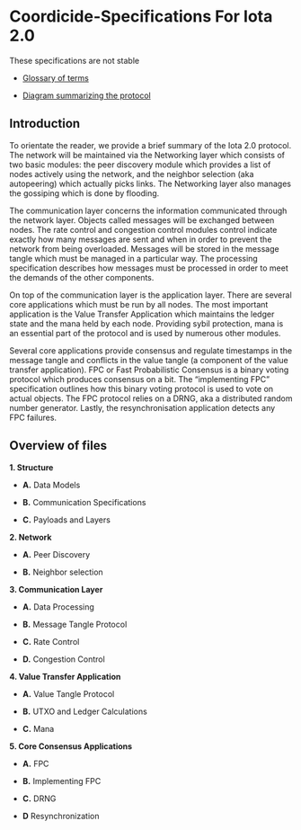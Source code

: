 # Coordicide-Specifications For Iota 2.0

These specifications are not stable


  
-   [Glossary of terms](https://docs.google.com/document/d/1Ak8NT9e9NFQIrXahYmlgj_FLH7mMT5NR4rlTwczfQSE/edit#heading=h.h27luwpmebto)
    
-   [Diagram summarizing the protocol](https://app.diagrams.net/#G1DS5lUas9URTYwspkBl5nlp80R2opE5fC)
    

## Introduction

To orientate the reader, we provide a brief summary of the Iota 2.0 protocol. The network will be maintained via the Networking layer which consists of two basic modules: the peer discovery module which provides a list of nodes actively using the network, and the neighbor selection (aka autopeering) which actually picks links. The Networking layer also manages the gossiping which is done by flooding.

  

The communication layer concerns the information communicated through the network layer. Objects called messages will be exchanged between nodes. The rate control and congestion control modules control indicate exactly how many messages are sent and when in order to prevent the network from being overloaded. Messages will be stored in the message tangle which must be managed in a particular way. The processing specification describes how messages must be processed in order to meet the demands of the other components.

  

On top of the communication layer is the application layer. There are several core applications which must be run by all nodes. The most important application is the Value Transfer Application which maintains the ledger state and the mana held by each node. Providing sybil protection, mana is an essential part of the protocol and is used by numerous other modules.

  

Several core applications provide consensus and regulate timestamps in the message tangle and conflicts in the value tangle (a component of the value transfer application). FPC or Fast Probabilistic Consensus is a binary voting protocol which produces consensus on a bit. The “implementing FPC” specification outlines how this binary voting protocol is used to vote on actual objects. The FPC protocol relies on a DRNG, aka a distributed random number generator. Lastly, the resynchronisation application detects any FPC failures.

## Overview of files

**1. Structure**

-   **A.**   Data Models
    
-   **B.** Communication Specifications
    
-   **C.** Payloads and Layers

**2. Network** 
-  **A.**  Peer Discovery


-  **B.** Neighbor selection
    
**3. Communication Layer** 

- **A.** Data Processing

- **B.**   Message Tangle Protocol

- **C.** Rate Control
-  **D.** Congestion Control
    

**4. Value Transfer Application**

-   **A.** Value Tangle Protocol
    
- **B.**  UTXO and Ledger Calculations
    
-   **C.** Mana
    
   **5. Core Consensus Applications**

-   **A.** FPC
   
- **B.**  Implementing FPC

-   **C.** DRNG

-   **D** Resynchronization
    

<!--stackedit_data:
eyJoaXN0b3J5IjpbLTU2NzA4ODM5MSwtMTUyNTE3OTgwNiwxNz
UwOTQwMzIzLC0xMzQ3Njc0NjA5LC0xODA5NDE3NzczLC0xMzk4
NTAzNDU2LC0xMDkwMDY5NDY5LDEzNDM5MTQwNjAsLTkwOTE5MT
M1NiwtMTkwMzc2NTY1NF19
-->